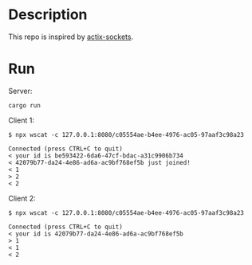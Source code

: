 # Description

This repo is inspired by [actix-sockets](https://github.com/antholeole/actix-sockets).

# Run

Server:
```
cargo run
```

Client 1:
```
$ npx wscat -c 127.0.0.1:8080/c05554ae-b4ee-4976-ac05-97aaf3c98a23

Connected (press CTRL+C to quit)
< your id is be593422-6da6-47cf-bdac-a31c9906b734
< 42079b77-da24-4e86-ad6a-ac9bf768ef5b just joined!
< 1
> 2
< 2
```

Client 2:
```
$ npx wscat -c 127.0.0.1:8080/c05554ae-b4ee-4976-ac05-97aaf3c98a23

Connected (press CTRL+C to quit)
< your id is 42079b77-da24-4e86-ad6a-ac9bf768ef5b
> 1
< 1
< 2
```
